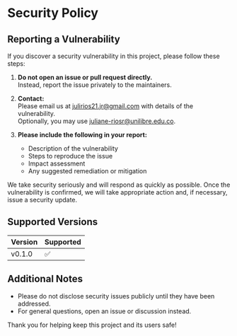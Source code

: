 # Security Policy

## Reporting a Vulnerability

If you discover a security vulnerability in this project, please follow these steps:

1. **Do not open an issue or pull request directly.**  
   Instead, report the issue privately to the maintainers.

2. **Contact:**  
   Please email us at julirios21.jr@gmail.com with details of the vulnerability.  
   Optionally, you may use juliane-riosr@unilibre.edu.co.

3. **Please include the following in your report:**  
   - Description of the vulnerability
   - Steps to reproduce the issue
   - Impact assessment
   - Any suggested remediation or mitigation

We take security seriously and will respond as quickly as possible. Once the vulnerability is confirmed, we will take appropriate action and, if necessary, issue a security update.

## Supported Versions

| Version | Supported          |
| ------- | ------------------ |
| v0.1.0  |           ✅      |

## Additional Notes

- Please do not disclose security issues publicly until they have been addressed.
- For general questions, open an issue or discussion instead.

Thank you for helping keep this project and its users safe!
